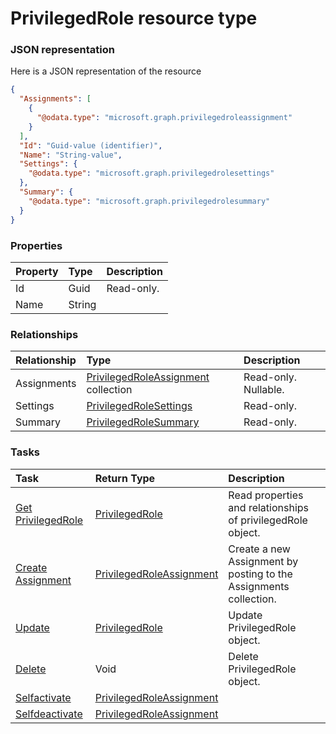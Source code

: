 # PrivilegedRole resource type



### JSON representation

Here is a JSON representation of the resource

<!-- {
  "blockType": "resource",
  "optionalProperties": [
    "Assignments",
    "Settings",
    "Summary"
  ],
  "@odata.type": "microsoft.graph.privilegedrole"
}-->

```json
{
  "Assignments": [
    {
      "@odata.type": "microsoft.graph.privilegedroleassignment"
    }
  ],
  "Id": "Guid-value (identifier)",
  "Name": "String-value",
  "Settings": {
    "@odata.type": "microsoft.graph.privilegedrolesettings"
  },
  "Summary": {
    "@odata.type": "microsoft.graph.privilegedrolesummary"
  }
}

```
### Properties
| Property	   | Type	|Description|
|:---------------|:--------|:----------|
|Id|Guid| Read-only.|
|Name|String||

### Relationships
| Relationship | Type	|Description|
|:---------------|:--------|:----------|
|Assignments|[PrivilegedRoleAssignment](privilegedroleassignment.md) collection| Read-only. Nullable.|
|Settings|[PrivilegedRoleSettings](privilegedrolesettings.md)| Read-only.|
|Summary|[PrivilegedRoleSummary](privilegedrolesummary.md)| Read-only.|

### Tasks

| Task		   | Return Type	|Description|
|:---------------|:--------|:----------|
|[Get PrivilegedRole](../api/privilegedrole_get.md) | [PrivilegedRole](privilegedrole.md) |Read properties and relationships of privilegedRole object.|
|[Create Assignment](../api/privilegedrole_post_assignments.md) |[PrivilegedRoleAssignment](privilegedroleassignment.md)| Create a new Assignment by posting to the Assignments collection.|
|[Update](../api/privilegedrole_update.md) | [PrivilegedRole](privilegedrole.md)	|Update PrivilegedRole object. |
|[Delete](../api/privilegedrole_delete.md) | Void	|Delete PrivilegedRole object. |
|[Selfactivate](../api/privilegedrole_selfactivate.md)|[PrivilegedRoleAssignment](privilegedroleassignment.md)||
|[Selfdeactivate](../api/privilegedrole_selfdeactivate.md)|[PrivilegedRoleAssignment](privilegedroleassignment.md)||

<!-- uuid: 0d6991a8-e1b8-4724-8231-584970410606
2015-10-18 19:39:27 UTC -->
<!-- {
  "type": "#page.annotation",
  "description": "PrivilegedRole resource",
  "keywords": "",
  "section": "documentation",
  "tocPath": ""
}-->